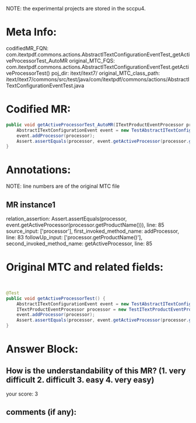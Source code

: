 NOTE: the experimental projects are stored in the sccpu4.

# Meta Info:
codifiedMR_FQN:
com.itextpdf.commons.actions.AbstractITextConfigurationEventTest_getActiveProcessorTest_AutoMR
original_MTC_FQS:
com.itextpdf.commons.actions.AbstractITextConfigurationEventTest.getActiveProcessorTest()
poj_dir:
itext/itext7/
original_MTC_class_path:
itext/itext7/commons/src/test/java/com/itextpdf/commons/actions/AbstractITextConfigurationEventTest.java

# Codified MR:
```java
public void getActiveProcessorTest_AutoMR(ITextProductEventProcessor processor) {
    AbstractITextConfigurationEvent event = new TestAbstractITextConfigurationEvent();
    event.addProcessor(processor);
    Assert.assertEquals(processor, event.getActiveProcessor(processor.getProductName()));
}
```

# Annotations:
NOTE: line numbers are of the original MTC file
## MR instance1
relation_assertion: Assert.assertEquals(processor, event.getActiveProcessor(processor.getProductName())), line: 85 
source_input: ['processor'], first_invoked_method_name: addProcessor, line: 83 
followUp_input: ['processor.getProductName()'], second_invoked_method_name: getActiveProcessor, line: 85 


# Original MTC and related fields:
```java


@Test
public void getActiveProcessorTest() {
    AbstractITextConfigurationEvent event = new TestAbstractITextConfigurationEvent();
    ITextProductEventProcessor processor = new TestITextProductEventProcessor();
    event.addProcessor(processor);
    Assert.assertEquals(processor, event.getActiveProcessor(processor.getProductName()));
}

```


# Answer Block: 
## How is the understandability of this MR? (1. very difficult 2. difficult 3. easy 4. very easy)
your score: 3
 
## comments (if any): 
```txt

```
